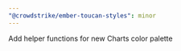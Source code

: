 ```yaml
---
"@crowdstrike/ember-toucan-styles": minor
---
```


Add helper functions for new Charts color palette

